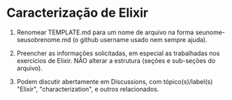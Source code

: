 # Caracterização de Elixir

1. Renomear TEMPLATE.md para um nome de arquivo na forma seunome-seusobrenome.md (o github username usado nem sempre ajuda).

2. Preencher as informações solicitadas, em especial as trabalhadas nos exercícios de Elixir. NÃO alterar a estrutura (seções e sub-seções do arquivo).

3. Podem discutir abertamente em Discussions, com tópico(s)/label(s) "Elixir",  "characterization", e outros relacionados.

